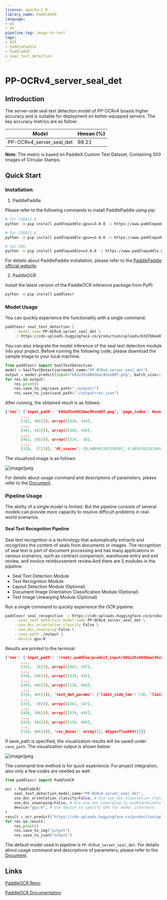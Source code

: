 ```yaml
---
license: apache-2.0
library_name: PaddleOCR
language:
- en
- zh
pipeline_tag: image-to-text
tags:
- OCR
- PaddlePaddle
- PaddleOCR
- seal_text_detection
---
```


# PP-OCRv4_server_seal_det

## Introduction
The server-side seal text detection model of PP-OCRv4 boasts higher accuracy and is suitable for deployment on better-equipped servers. The key accuracy metrics are as follow:


| Model| Hmean (%) | 
|  --- | --- | 
|PP-OCRv4_server_seal_det |  98.21 | 


**Note**:  The metric is based on PaddleX Custom Test Dataset, Containing 500 Images of Circular Stamps.

## Quick Start

### Installation

1. PaddlePaddle

Please refer to the following commands to install PaddlePaddle using pip:

```bash
# for CUDA11.8
python -m pip install paddlepaddle-gpu==3.0.0 -i https://www.paddlepaddle.org.cn/packages/stable/cu118/

# for CUDA12.6
python -m pip install paddlepaddle-gpu==3.0.0 -i https://www.paddlepaddle.org.cn/packages/stable/cu126/

# for CPU
python -m pip install paddlepaddle==3.0.0 -i https://www.paddlepaddle.org.cn/packages/stable/cpu/
```

For details about PaddlePaddle installation, please refer to the [PaddlePaddle official website](https://www.paddlepaddle.org.cn/en/install/quick).

2. PaddleOCR

Install the latest version of the PaddleOCR inference package from PyPI:

```bash
python -m pip install paddleocr
```

### Model Usage

You can quickly experience the functionality with a single command:

```bash
paddleocr seal_text_detection \
    --model_name PP-OCRv4_server_seal_det \
    -i https://cdn-uploads.huggingface.co/production/uploads/63d7b8ee07cd1aa3c49a2026/k02u35x60XZmaL9hzeQ0T.png
```

You can also integrate the model inference of the seal text detection module into your project. Before running the following code, please download the sample image to your local machine.

```python
from paddleocr import SealTextDetection
model = SealTextDetection(model_name="PP-OCRv4_server_seal_det")
output = model.predict(input="k02u35x60XZmaL9hzeQ0T.png", batch_size=1)
for res in output:
    res.print()
    res.save_to_img(save_path="./output/")
    res.save_to_json(save_path="./output/res.json")
```

After running, the obtained result is as follows:

```json
{'res': {'input_path': 'k02u35x60XZmaL9hzeQ0T.png', 'page_index': None, 'dt_polys': [array([[165, 469],
       ...,
       [161, 466]]), array([[444, 444],
       ...,
       [441, 443]]), array([[466, 346],
       ...,
       [462, 345]]), array([[324,  38],
       ...,
       [320,  37]])], 'dt_scores': [0.989991263358307, 0.9934761181445114, 0.9916670610495292, 0.9857514344934838]}}
```

The visualized image is as follows:

![image/jpeg](https://cdn-uploads.huggingface.co/production/uploads/63d7b8ee07cd1aa3c49a2026/NJmpNFddVH2gCrO9FWpo_.png)

For details about usage command and descriptions of parameters, please refer to the [Document](https://paddlepaddle.github.io/PaddleOCR/latest/en/version3.x/module_usage/seal_text_detection.html#iii-quick-start).

### Pipeline Usage

The ability of a single model is limited. But the pipeline consists of several models can provide more capacity to resolve difficult problems in real-world scenarios.

#### Seal Text Recognition Pipeline

Seal text recognition is a technology that automatically extracts and recognizes the content of seals from documents or images. The recognition of seal text is part of document processing and has many applications in various scenarios, such as contract comparison, warehouse entry and exit review, and invoice reimbursement review.And there are 5 modules in the pipeline: 

* Seal Text Detection Module
* Text Recognition Module
* Layout Detection Module (Optional)
* Document Image Orientation Classification Module (Optional)
* Text Image Unwarping Module (Optional)

Run a single command to quickly experience the OCR pipeline:

```bash
paddleocr seal_recognition -i https://cdn-uploads.huggingface.co/production/uploads/63d7b8ee07cd1aa3c49a2026/k02u35x60XZmaL9hzeQ0T.png \
    --seal_text_detection_model_name PP-OCRv4_server_seal_det \
    --use_doc_orientation_classify False \
    --use_doc_unwarping False \
    --save_path ./output \
    --device gpu:0 
```

Results are printed to the terminal:

```json
{'res': {'input_path': '/root/.paddlex/predict_input/k02u35x60XZmaL9hzeQ0T.png', 'model_settings': {'use_doc_preprocessor': True, 'use_layout_detection': True}, 'doc_preprocessor_res': {'input_path': None, 'page_index': None, 'model_settings': {'use_doc_orientation_classify': False, 'use_doc_unwarping': False}, 'angle': -1}, 'layout_det_res': {'input_path': None, 'page_index': None, 'boxes': [{'cls_id': 16, 'label': 'seal', 'score': 0.9755404591560364, 'coordinate': [6.19458, 0.17910767, 634.38385, 628.8424]}]}, 'seal_res_list': [{'input_path': None, 'page_index': None, 'model_settings': {'use_doc_preprocessor': False, 'use_textline_orientation': False}, 'dt_polys': [array([[320,  38],
       ...,
       [315,  38]]), array([[461, 347],
       ...,
       [456, 346]]), array([[439, 445],
       ...,
       [434, 444]]), array([[158, 468],
       ...,
       [154, 466]])], 'text_det_params': {'limit_side_len': 736, 'limit_type': 'min', 'thresh': 0.2, 'max_side_limit': 4000, 'box_thresh': 0.6, 'unclip_ratio': 0.5}, 'text_type': 'seal', 'textline_orientation_angles': array([-1, ..., -1]), 'text_rec_score_thresh': 0, 'rec_texts': ['天津君和缘商贸有限公司', '发票专用章', '吗繁物', '5263647368706'], 'rec_scores': array([0.99340463, ..., 0.9916274 ]), 'rec_polys': [array([[320,  38],
       ...,
       [315,  38]]), array([[461, 347],
       ...,
       [456, 346]]), array([[439, 445],
       ...,
       [434, 444]]), array([[158, 468],
       ...,
       [154, 466]])], 'rec_boxes': array([], dtype=float64)}]}}
```

If save_path is specified, the visualization results will be saved under `save_path`. The visualization output is shown below:

![image/jpeg](https://cdn-uploads.huggingface.co/production/uploads/63d7b8ee07cd1aa3c49a2026/VVhOMXvWrlrIhTsq97as4.png)

The command-line method is for quick experience. For project integration, also only a few codes are needed as well:

```python
from paddleocr import PaddleOCR  

ocr = PaddleOCR(
    seal_text_detection_model_name="PP-OCRv4_server_seal_det",
    use_doc_orientation_classify=False, # Use use_doc_orientation_classify to enable/disable document orientation classification model
    use_doc_unwarping=False, # Use use_doc_unwarping to enable/disable document unwarping module
    device="gpu:0", # Use device to specify GPU for model inference
)
result = ocr.predict("https://cdn-uploads.huggingface.co/production/uploads/63d7b8ee07cd1aa3c49a2026/k02u35x60XZmaL9hzeQ0T.png")  
for res in result:  
    res.print()  
    res.save_to_img("output")  
    res.save_to_json("output")
```

The default model used in pipeline is `PP-OCRv4_server_seal_det`. For details about usage command and descriptions of parameters, please refer to the [Document](https://paddlepaddle.github.io/PaddleOCR/latest/en/version3.x/pipeline_usage/seal_recognition.html#2-quick-start).

## Links

[PaddleOCR Repo](https://github.com/paddlepaddle/paddleocr)

[PaddleOCR Documentation](https://paddlepaddle.github.io/PaddleOCR/latest/en/index.html)
